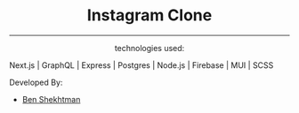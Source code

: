 <h1 align="center">Instagram Clone</h1>


----


<p align="center">technologies used:</p> 


Next.js | GraphQL | Express | Postgres | Node.js | Firebase | MUI | SCSS 




Developed By: 
* [Ben Shekhtman](https://github.com/uwitdat)

